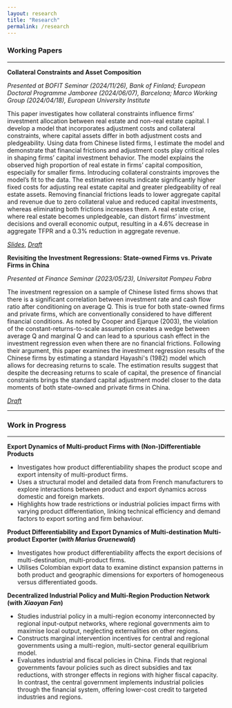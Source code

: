 ```yaml
---
layout: research
title: "Research"
permalink: /research
---
```

### Working Papers
---
**Collateral Constraints and Asset Composition**

*Presented at BOFIT Seminar (2024/11/26), Bank of Finland; European Doctoral Programme Jamboree (2024/06/07), Barcelona; Marco Working Group (2024/04/18), European University Institute*

This paper investigates how collateral constraints influence firms’ investment allocation between real estate and non-real estate capital. I develop a model that incorporates adjustment costs and collateral constraints, where capital assets differ in both adjustment costs and pledgeability. Using data from Chinese listed firms, I estimate the model and demonstrate that financial frictions and adjustment costs play critical roles in shaping firms’ capital investment behavior. The model explains the observed high proportion of real estate in firms’ capital composition, especially for smaller firms. Introducing collateral constraints improves the model’s fit to the data. The estimation results indicate significantly higher fixed costs for adjusting real estate capital and greater pledgeability of real estate assets. Removing financial frictions leads to lower aggregate capital and revenue due to zero collateral value and reduced capital investments, whereas eliminating both frictions increases them. A real estate crise, where real estate becomes unpledgeable, can distort firms’ investment decisions and overall economic output, resulting in a 4.6% decrease in aggregate TFPR and a 0.3% reduction in aggregate revenue.

[*Slides*](/assets/slides_collateral_investment.pdf), [*Draft*](/assets/draft_collateral_investment.pdf)


**Revisiting the Investment Regressions: State-owned Firms vs. Private Firms in China**

*Presented at Finance Seminar (2023/05/23), Universitat Pompeu Fabra*

The investment regression on a sample of Chinese listed firms shows that there is a significant correlation between investment rate and cash flow ratio after conditioning on average Q. This is true for both state-owned firms and private firms, which are conventionally considered to have different financial conditions. As noted by Cooper and Ejarque (2003), the violation of the constant-returns-to-scale assumption creates a wedge between average Q and marginal Q and can lead to a spurious cash effect in the investment regression even when there are no financial frictions. Following their argument, this paper examines the investment regression results of the Chinese firms by estimating a standard Hayashi's (1982) model which allows for decreasing returns to scale. The estimation results suggest that despite the decreasing returns to scale of capital, the presence of financial constraints brings the standard capital adjustment model closer to the data moments of both state-owned and private firms in China.

[*Draft*](/assets/draft_qreg_ch.pdf)


---
### Work in Progress
---
**Export Dynamics of Multi-product Firms with (Non-)Differentiable Products**

- Investigates how product differentiability shapes the product scope and export intensity of multi-product firms.
- Uses a structural model and detailed data from French manufacturers to explore interactions between product and export dynamics across domestic and foreign markets.
- Highlights how trade restrictions or industrial policies impact firms with varying product differentiation, linking technical efficiency and demand factors to export sorting and firm behaviour.


**Product Differentiability and Export Dynamics of Multi-destination Multi-product Exporter (*with Marius Gruenewald*)**

- Investigates how product differentiability affects the export decisions of multi-destination, multi-product firms.
- Utilises Colombian export data to examine distinct expansion patterns in both product and geographic dimensions for exporters of homogeneous versus differentiated goods.


**Decentralized Industrial Policy and Multi-Region Production Network (with *Xiaoyan Fan*)**

- Studies industrial policy in a multi-region economy interconnected by regional input-output networks, where regional governments aim to maximise local output, neglecting externalities on other regions.
- Constructs marginal intervention incentives for central and regional governments using a multi-region, multi-sector general equilibrium model.
- Evaluates industrial and fiscal policies in China. Finds that regional governments favour policies such as direct subsidies and tax reductions, with stronger effects in regions with higher fiscal capacity. In contrast, the central government implements industrial policies through the financial system, offering lower-cost credit to targeted industries and regions.
